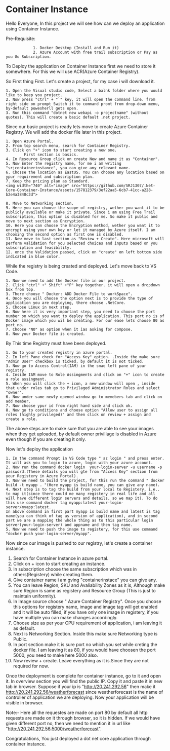 
# Container Instance
Hello Everyone, In this project we will see how can we deploy an application using Container Instance.

Pre-Requisite:  
                
                1. Docker Desktop (Install and Run it)
                2. Azure Account with free trail subscription or Pay as you Go Subscription.

To Deploy the application on Container Instance first we need to store it somewhere. For this we will use ACR(Azure Container Registry).

So First thing First.
Let's create a project, for my case i will download it.

    1. Open the Visual studio code, Select a balnk folder where you would like to keep you project.
    2. Now press "ctrl" + "`" key, it will open the command line. from right side on prompt Switch it to command promt from drop-down menu, by-default powesherll gets open.
    3. Run this command "dotnet new webapi -o projectname" (without quotes). This will create a basic default .net project.

Since our basic project is ready lets move to create Azure Container Registry. We will add the docker file later in this project.

    1. Open Azure Portal.
    2. From top search menu, search for Container Registry.
    3. Click on "+" icon to start creating a new one.
            First section is basics.
    4. In Resource Group click on create New and name it as "Container".
    5. Now Enter the registry name, for me i am writing "srjcontainerinstance", you can give any relevant name.
    6. Chosse the location as EastUS. You can choose any location based on ypur requirement and subscription plan.
    7. Keep the pricing plan as Standard.
    <img width="740" alt="image" src="https://github.com/SRJ1307/.Net-Core-Container-Instance/assets/157812379/3ef22aa5-6cb7-41cc-a228-b2e4a3848c3d">

    8. Move to Networking section.
    9. Here you can choose the scope of registry, wether you want it to be publicly available or make it private. Since i am using Free Trail subscription, this option is disabled for me. So make it public and move to next section as Encryption.
    10. Here you can choose the Encryption method, wether you want it to encrypt using your own key or let it managed by Azure itself. I am choosing the second option as first one is disabled.
    11. Now move to last section as "Review + Create". Here microsoft will perform validation for you selected choices and inputs based on you subscription and feasibility.
    12. once the Validation passed, click on "create" on left bottom side indicated in blue color.
 
 While the registry is being created and deployed. Let's move back to VS Code.

    1. Now we need to add the Docker file in our project.
    2. Click "ctrl" +" Shift" +"P" key together. it will open a dropdown box from top.
    3. There choose " Docker: ADD Docker File to workSpace".
    4. Once you will choose the option next is to provide the type of application you are deploying, there choose .NetCore.
    5. Choose Linux in next step.
    6. Now here it is very important step, you need to choose the port number on which you want to deploy the application. This port no is of Docker image which you wil be creating. For our ease lets choose 80 as port no.
    7. Choose "NO" as option when it ias asking for compose.
    8. Now your Docker file is created.
 By This time Registry must have been deployed.

    1. Go to your created registry in azure portal.
    2. In left Pane check for "Access Key" option. .Inside the make sure "Admin User" checkbox is ticked, by default it is not ticked.
    3. Now go to Access Control(IAM) in the smae left pane of your registry.
    4. Inside IAM move to Role Assingments and click on "+" icon to create a role assingment.
    5. When you will click the + icon, a new window will open , inside that under roles tab go to Privilaged Administrator Roles and select "owner".
    6. Now under same newly opened window go to memebers tab and click on add member.
    7. Now choose ypur id from right hand side and click ok.
    8. Now go to conditions and choose option "Allow user to assign all roles (highly privileged)" and then click on review + assign and create a role.
 The above steps are to make sure that you are able to see your images when they get uploaded, by default owner privillage is disabled in Azure even though if you are creating it only.

 Now let's deploy the application
    

    1. In the command Prompt in VS Code type " az login " and press enter. It will ask you to login to azure, login with your azure account.
    2. Now run the command docker login  your-login-server -u username -p password.(These details you will gte from "Access Key" section from your Registery in Azure Portal).
    3. Now we need to build the project, for this run the command " docker build -t myapp . "(Here myapp is build name, you can give any name).
    4. Next step is to tag the build from your local to Registery, i.e.. to map it(since there could me many registery in real life and all will have different login servers and details, so we map it). To do this use command docker tag myapp:latest your-login-server/myapp:latest.
    In above command in first part myapp is build name and latest is tag name(you can think of tag as version of application), and in second part we are a mapping the whole thing as to this particular login server(your-login-server) and appname and then tag name.
    5. Now we need to push the image to registery, for this use command "docker push your-login-server/myapp".


 Now since our image is pushed to our registry, let's create a container instance.
  1. Search for Container Instance in azure portal.
  2. Click on + icon to start creating an instance.
  3. In subscription choose the same subscription which was in others(Registery) while creating them.
  4. Give container name i am gving "containerinstace" you can give any.
  5. You can leave Region, SKU and Avaliability Zones as it is, Although make sure Region is same as registery and Resource Group (This is just to maintain uniformity).
  6. In Image source choose " Azure Container Registry". Once you choose this options for registery name, image and image tag will get enabled and it will be auto filled, if you have only one image in registery, if you have multiple you can make changes accordingly.
  7. Choose size as per your CPU requirement of application, i am leaving it as default.
  8. Next is Networking Section. Inside this make sure Networking type is Public.
  9. In port section make it is sure port no which you set while creting the docker file. I am leaving it as 80, if you would have choosen the port 5000, you need to make here 5000 also.
  10. Now review + create. Leave everything as it is.Since they are not required for now.

Once the deployment is complete for container instance, go to it and open it.
In overview section you will find the public IP. Copy it and paste it in new tab in browser.
Suppose if your ip is "http://20.241.292.56" then make it http://20.241.292.56/weatherforecast since weatherforecast is the name of controller of application we are deploying. Now your application will be visible in browser.

Note:- Here all the requestes are made on port 80 by default all http requests are made on it through browser, so it is hidden. If we would have given different port no, then we need to mention it in url like "http://20.241.292.56:5000/weatherforecast".

Congratulations, You just deployed a dot net core application through container instance.

